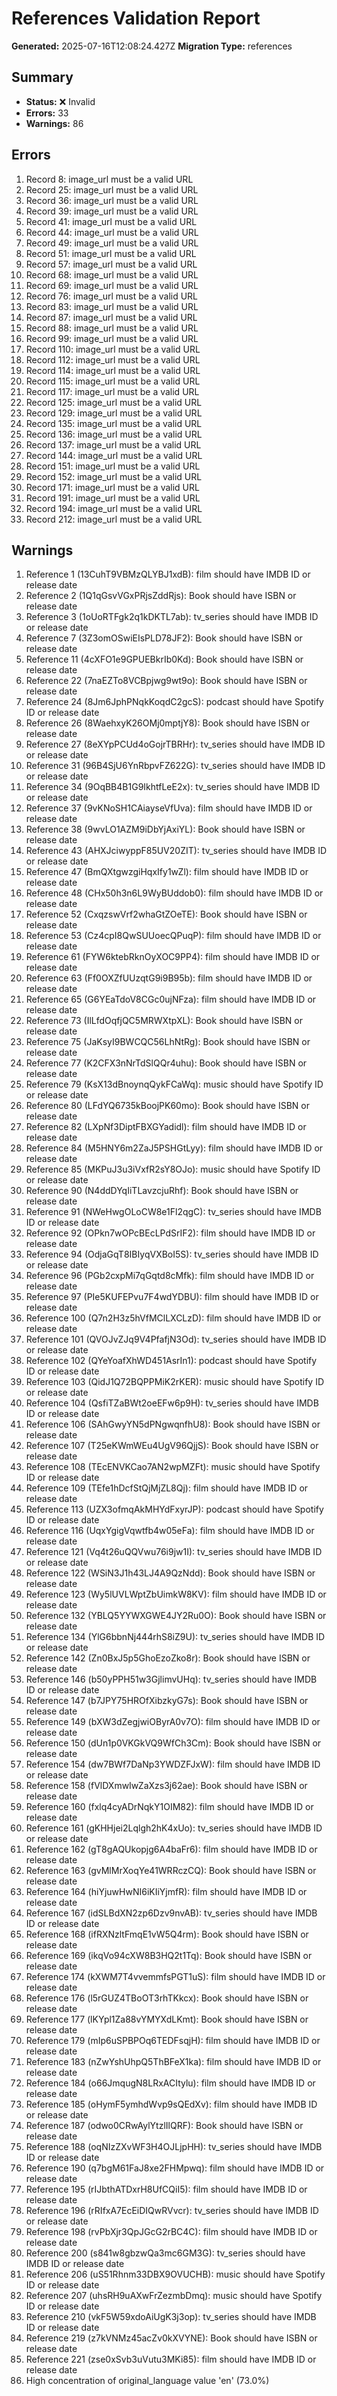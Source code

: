 # References Validation Report

**Generated:** 2025-07-16T12:08:24.427Z
**Migration Type:** references

## Summary

- **Status:** ❌ Invalid
- **Errors:** 33
- **Warnings:** 86

## Errors

1. Record 8: image_url must be a valid URL
2. Record 25: image_url must be a valid URL
3. Record 36: image_url must be a valid URL
4. Record 39: image_url must be a valid URL
5. Record 41: image_url must be a valid URL
6. Record 44: image_url must be a valid URL
7. Record 49: image_url must be a valid URL
8. Record 51: image_url must be a valid URL
9. Record 57: image_url must be a valid URL
10. Record 68: image_url must be a valid URL
11. Record 69: image_url must be a valid URL
12. Record 76: image_url must be a valid URL
13. Record 83: image_url must be a valid URL
14. Record 87: image_url must be a valid URL
15. Record 88: image_url must be a valid URL
16. Record 99: image_url must be a valid URL
17. Record 110: image_url must be a valid URL
18. Record 112: image_url must be a valid URL
19. Record 114: image_url must be a valid URL
20. Record 115: image_url must be a valid URL
21. Record 117: image_url must be a valid URL
22. Record 125: image_url must be a valid URL
23. Record 129: image_url must be a valid URL
24. Record 135: image_url must be a valid URL
25. Record 136: image_url must be a valid URL
26. Record 137: image_url must be a valid URL
27. Record 144: image_url must be a valid URL
28. Record 151: image_url must be a valid URL
29. Record 152: image_url must be a valid URL
30. Record 171: image_url must be a valid URL
31. Record 191: image_url must be a valid URL
32. Record 194: image_url must be a valid URL
33. Record 212: image_url must be a valid URL

## Warnings

1. Reference 1 (13CuhT9VBMzQLYBJ1xdB): film should have IMDB ID or release date
2. Reference 2 (1Q1qGsvVGxPRjsZddRjs): Book should have ISBN or release date
3. Reference 3 (1oUoRTFgk2q1kDKTL7ab): tv_series should have IMDB ID or release date
4. Reference 7 (3Z3omOSwiEIsPLD78JF2): Book should have ISBN or release date
5. Reference 11 (4cXFO1e9GPUEBkrIb0Kd): Book should have ISBN or release date
6. Reference 22 (7naEZTo8VCBpjwg9wt9o): Book should have ISBN or release date
7. Reference 24 (8Jm6JphPNqkKoqdC2gcS): podcast should have Spotify ID or release date
8. Reference 26 (8WaehxyK26OMj0mptjY8): Book should have ISBN or release date
9. Reference 27 (8eXYpPCUd4oGojrTBRHr): tv_series should have IMDB ID or release date
10. Reference 31 (96B4SjU6YnRbpvFZ622G): tv_series should have IMDB ID or release date
11. Reference 34 (9OqBB4B1G9IkhtfLeE2x): tv_series should have IMDB ID or release date
12. Reference 37 (9vKNoSH1CAiayseVfUva): film should have IMDB ID or release date
13. Reference 38 (9wvLO1AZM9iDbYjAxiYL): Book should have ISBN or release date
14. Reference 43 (AHXJciwyppF85UV20ZIT): tv_series should have IMDB ID or release date
15. Reference 47 (BmQXtgwzgiHqxIfy1wZl): film should have IMDB ID or release date
16. Reference 48 (CHx50h3n6L9WyBUddob0): film should have IMDB ID or release date
17. Reference 52 (CxqzswVrf2whaGtZOeTE): Book should have ISBN or release date
18. Reference 53 (Cz4cpI8QwSUUoecQPuqP): film should have IMDB ID or release date
19. Reference 61 (FYW6ktebRknOyXOC9PP4): film should have IMDB ID or release date
20. Reference 63 (Ff0OXZfUUzqtG9i9B95b): film should have IMDB ID or release date
21. Reference 65 (G6YEaTdoV8CGc0ujNFza): film should have IMDB ID or release date
22. Reference 73 (IlLfdOqfjQC5MRWXtpXL): Book should have ISBN or release date
23. Reference 75 (JaKsyI9BWCQC56LhNtRg): Book should have ISBN or release date
24. Reference 77 (K2CFX3nNrTdSlQQr4uhu): Book should have ISBN or release date
25. Reference 79 (KsX13dBnoynqQykFCaWq): music should have Spotify ID or release date
26. Reference 80 (LFdYQ6735kBoojPK60mo): Book should have ISBN or release date
27. Reference 82 (LXpNf3DiptFBXGYadidl): film should have IMDB ID or release date
28. Reference 84 (M5HNY6m2ZaJ5PSHGtLyy): film should have IMDB ID or release date
29. Reference 85 (MKPuJ3u3iVxfR2sY8OJo): music should have Spotify ID or release date
30. Reference 90 (N4ddDYqIiTLavzcjuRhf): Book should have ISBN or release date
31. Reference 91 (NWeHwgOLoCW8e1Fl2qgC): tv_series should have IMDB ID or release date
32. Reference 92 (OPkn7wOPcBEcLPdSrIF2): film should have IMDB ID or release date
33. Reference 94 (OdjaGqT8IBIyqVXBoI5S): tv_series should have IMDB ID or release date
34. Reference 96 (PGb2cxpMi7qGqtd8cMfk): film should have IMDB ID or release date
35. Reference 97 (PIe5KUFEPvu7F4wdYDBU): film should have IMDB ID or release date
36. Reference 100 (Q7n2H3z5hVfMClLXCLzD): film should have IMDB ID or release date
37. Reference 101 (QVOJvZJq9V4PfafjN3Od): tv_series should have IMDB ID or release date
38. Reference 102 (QYeYoafXhWD451AsrIn1): podcast should have Spotify ID or release date
39. Reference 103 (QidJ1Q72BQPPMiK2rKER): music should have Spotify ID or release date
40. Reference 104 (QsfiTZaBWt2oeEFw6p9H): tv_series should have IMDB ID or release date
41. Reference 106 (SAhGwyYN5dPNgwqnfhU8): Book should have ISBN or release date
42. Reference 107 (T25eKWmWEu4UgV96QjjS): Book should have ISBN or release date
43. Reference 108 (TEcENVKCao7AN2wpMZFt): music should have Spotify ID or release date
44. Reference 109 (TEfe1hDcfStQjMjZL8Qj): film should have IMDB ID or release date
45. Reference 113 (UZX3ofmqAkMHYdFxyrJP): podcast should have Spotify ID or release date
46. Reference 116 (UqxYgigVqwtfb4w05eFa): film should have IMDB ID or release date
47. Reference 121 (Vq4t26uQQVwu76i9jw1I): tv_series should have IMDB ID or release date
48. Reference 122 (WSiN3J1h43LJ4A9QzNdd): Book should have ISBN or release date
49. Reference 123 (Wy5lUVLWptZbUimkW8KV): film should have IMDB ID or release date
50. Reference 132 (YBLQ5YYWXGWE4JY2Ru0O): Book should have ISBN or release date
51. Reference 134 (YlG6bbnNj444rhS8iZ9U): tv_series should have IMDB ID or release date
52. Reference 142 (Zn0BxJ5p5GhoEzoZko8r): Book should have ISBN or release date
53. Reference 146 (b50yPPH51w3GjlimvUHq): tv_series should have IMDB ID or release date
54. Reference 147 (b7JPY75HROfXibzkyG7s): Book should have ISBN or release date
55. Reference 149 (bXW3dZegjwiOByrA0v7O): film should have IMDB ID or release date
56. Reference 150 (dUn1p0VKGkVQ9WfCh3Cm): Book should have ISBN or release date
57. Reference 154 (dw7BWf7DaNp3YWDZFJxW): film should have IMDB ID or release date
58. Reference 158 (fVlDXmwIwZaXzs3j62ae): Book should have ISBN or release date
59. Reference 160 (fxlq4cyADrNqkY1OIM82): film should have IMDB ID or release date
60. Reference 161 (gKHHjei2Lqlgh2hK4xUo): tv_series should have IMDB ID or release date
61. Reference 162 (gT8gAQUkopjg6A4baFr6): film should have IMDB ID or release date
62. Reference 163 (gvMlMrXoqYe41WRRczCQ): Book should have ISBN or release date
63. Reference 164 (hiYjuwHwNI6iKIiYjmfR): film should have IMDB ID or release date
64. Reference 167 (idSLBdXN2zp6Dzv9nvAB): tv_series should have IMDB ID or release date
65. Reference 168 (ifRXNzltFmqE1vW5Q4rm): Book should have ISBN or release date
66. Reference 169 (ikqVo94cXW8B3HQ2t1Tq): Book should have ISBN or release date
67. Reference 174 (kXWM7T4vvemmfsPGT1uS): film should have IMDB ID or release date
68. Reference 176 (l5rGUZ4TBoOT3rhTKkcx): Book should have ISBN or release date
69. Reference 177 (lKYpl1Za88vYMYXdLKmt): Book should have ISBN or release date
70. Reference 179 (mIp6uSPBPOq6TEDFsqjH): film should have IMDB ID or release date
71. Reference 183 (nZwYshUhpQ5ThBFeX1ka): film should have IMDB ID or release date
72. Reference 184 (o66JmqugN8LRxACItylu): film should have IMDB ID or release date
73. Reference 185 (oHymF5ymhdWvp9sQEdXv): film should have IMDB ID or release date
74. Reference 187 (odwo0CRwAylYtzlIlQRF): Book should have ISBN or release date
75. Reference 188 (oqNIzZXvWF3H4OJLjpHH): tv_series should have IMDB ID or release date
76. Reference 190 (q7bgM61FaJ8xe2FHMpwq): film should have IMDB ID or release date
77. Reference 195 (rIJbthATDxrH8UfCQiI5): film should have IMDB ID or release date
78. Reference 196 (rRIfxA7EcEiDIQwRVvcr): tv_series should have IMDB ID or release date
79. Reference 198 (rvPbXjr3QpJGcG2rBC4C): film should have IMDB ID or release date
80. Reference 200 (s841w8gbzwQa3mc6GM3G): tv_series should have IMDB ID or release date
81. Reference 206 (uS51Rhnm33DBX9OVUCHB): music should have Spotify ID or release date
82. Reference 207 (uhsRH9uAXwFrZezmbDmq): music should have Spotify ID or release date
83. Reference 210 (vkF5W59xdoAiUgK3j3op): tv_series should have IMDB ID or release date
84. Reference 219 (z7kVNMz45acZv0kXVYNE): Book should have ISBN or release date
85. Reference 221 (zse0xSvb3uVutu3MKi85): film should have IMDB ID or release date
86. High concentration of original_language value 'en' (73.0%)

